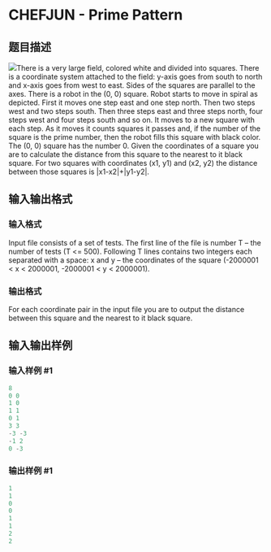 # CHEFJUN - Prime Pattern

## 题目描述

![](https://cdn.luogu.com.cn/upload/vjudge_pic/SP7322/8d1df296306354a5502e455c620779cb406333ab.png)There is a very large field, colored white and divided into squares. There is a coordinate system attached to the field: y-axis goes from south to north and x-axis goes from west to east. Sides of the squares are parallel to the axes. There is a robot in the (0, 0) square. Robot starts to move in spiral as depicted. First it moves one step east and one step north. Then two steps west and two steps south. Then three steps east and three steps north, four steps west and four steps south and so on. It moves to a new square with each step. As it moves it counts squares it passes and, if the number of the square is the prime number, then the robot fills this square with black color. The (0, 0) square has the number 0. Given the coordinates of a square you are to calculate the distance from this square to the nearest to it black square. For two squares with coordinates (x1, y1) and (x2, y2) the distance between those squares is |x1-x2|+|y1-y2|.

## 输入输出格式

### 输入格式

Input file consists of a set of tests. The first line of the file is number T – the number of tests (T <= 500). Following T lines contains two integers each separated with a space: x and y – the coordinates of the square (-2000001 < x < 2000001, -2000001 < y < 2000001).

### 输出格式

For each coordinate pair in the input file you are to output the distance between this square and the nearest to it black square.

## 输入输出样例

### 输入样例 #1

```cpp
8
0 0
1 0
1 1
0 1
3 3
-3 -3
-1 2
0 -3
```


### 输出样例 #1

```cpp
1
1
0
0
1
1
2
2
```


